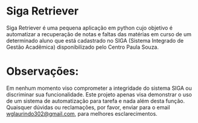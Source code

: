 # Siga Retriever
Siga Retriever é uma pequena aplicação em python cujo objetivo é automatizar a recuperação de notas e faltas das matérias em curso de um determinado aluno que está cadastrado no SIGA (Sistema Integrado de Gestão Acadêmica) disponibilizado pelo Centro Paula Souza.

# Observações:
Em nenhum momento viso comprometer a integridade do sistema SIGA ou discriminar sua funcionalidade. Este projeto apenas visa demonstrar o uso de um sistema de automatização para tarefa e nada além desta função. Quaisquer dúvidas ou reclamações, por favor, enviar para o email wglaurindo302@gmail.com, para melhores esclarecimentos.

